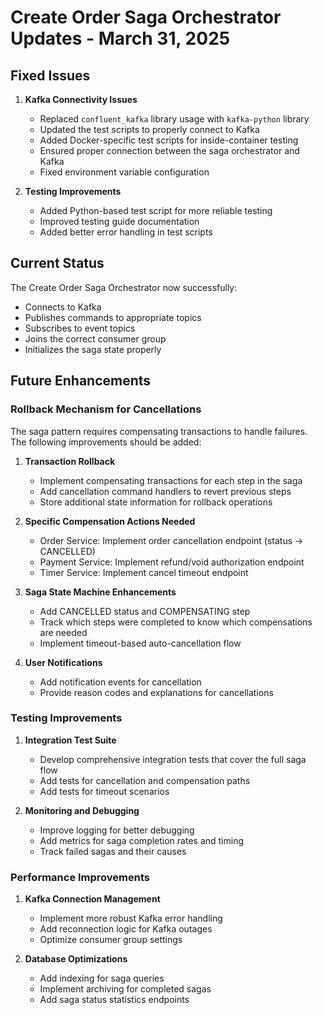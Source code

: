 # Create Order Saga Orchestrator Updates - March 31, 2025

## Fixed Issues

1. **Kafka Connectivity Issues**
   - Replaced `confluent_kafka` library usage with `kafka-python` library
   - Updated the test scripts to properly connect to Kafka
   - Added Docker-specific test scripts for inside-container testing
   - Ensured proper connection between the saga orchestrator and Kafka
   - Fixed environment variable configuration

2. **Testing Improvements**
   - Added Python-based test script for more reliable testing
   - Improved testing guide documentation
   - Added better error handling in test scripts

## Current Status

The Create Order Saga Orchestrator now successfully:
- Connects to Kafka
- Publishes commands to appropriate topics
- Subscribes to event topics
- Joins the correct consumer group
- Initializes the saga state properly

## Future Enhancements

### Rollback Mechanism for Cancellations

The saga pattern requires compensating transactions to handle failures. The following improvements should be added:

1. **Transaction Rollback**
   - Implement compensating transactions for each step in the saga
   - Add cancellation command handlers to revert previous steps
   - Store additional state information for rollback operations

2. **Specific Compensation Actions Needed**
   - Order Service: Implement order cancellation endpoint (status → CANCELLED)
   - Payment Service: Implement refund/void authorization endpoint
   - Timer Service: Implement cancel timeout endpoint

3. **Saga State Machine Enhancements**
   - Add CANCELLED status and COMPENSATING step
   - Track which steps were completed to know which compensations are needed
   - Implement timeout-based auto-cancellation flow

4. **User Notifications**
   - Add notification events for cancellation
   - Provide reason codes and explanations for cancellations

### Testing Improvements

1. **Integration Test Suite**
   - Develop comprehensive integration tests that cover the full saga flow
   - Add tests for cancellation and compensation paths
   - Add tests for timeout scenarios

2. **Monitoring and Debugging**
   - Improve logging for better debugging
   - Add metrics for saga completion rates and timing
   - Track failed sagas and their causes

### Performance Improvements

1. **Kafka Connection Management**
   - Implement more robust Kafka error handling
   - Add reconnection logic for Kafka outages
   - Optimize consumer group settings

2. **Database Optimizations**
   - Add indexing for saga queries
   - Implement archiving for completed sagas
   - Add saga status statistics endpoints
